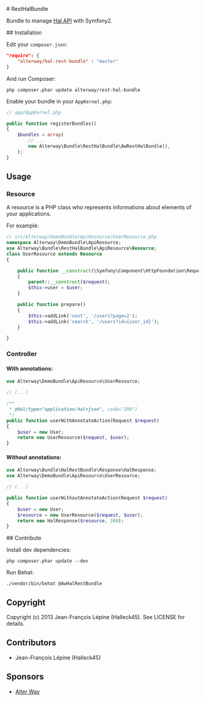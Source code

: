 # RestHalBundle

Bundle to manage [Hal API](http://stateless.co/hal_specification.html) with Symfony2.

## Installation

Edit your `composer.json`:

```json
"require": {
    "alterway/hal-rest-bundle" : "master"
}
```

And run Composer:

    php composer.phar update alterway/rest-hal-bundle

Enable your bundle in your `AppKernel.php`:

```php
// app/AppKernel.php

public function registerBundles()
{
    $bundles = array(
        // ...
        new Alterway\Bundle\RestHalBundle\AwRestHalBundle(),
    );
}
```

## Usage

### Resource

A resource is a PHP class who represents informations about elements of your applications.

For example:

```php
// src/Alterway/DemoBundle/ApiResource/UserResource.php
namespace Alterway\DemoBundle\ApiResource;
use Alterway\Bundle\RestHalBundle\ApiResource\Resource;
class UserResource extends Resource
{

    public function __construct(\Symfony\Component\HttpFoundation\Request $request, \Alterway\DemoBundle\Entity\User $user)
    {
        parent::__construct($request);
        $this->user = $user;
    }

    public function prepare()
    {
        $this->addLink('next', '/users?page=2');
        $this->addLink('search', '/users?id={user_id}');
    }

}
```

### Controller

#### With annotations:

```php
use Alterway\DemoBundle\ApiResource\UserResource;

// (...)

/**
 * @Hal(type="application/hal+json", code="200")
 */
public function userWithAnnotateAction(Request $request)
{
    $user = new User;
    return new UserResource($request, $user);
}
```

#### Without annotations:

```php
use Alterway\Bundle\HalRestBundle\Response\HalResponse;
use Alterway\DemoBundle\ApiResource\UserResource;

// (...)

public function userWithoutAnnotateAction(Request $request)
{
    $user = new User;
    $resource = new UserResource($request, $user);
    return new HalResponse($resource, 200);
}
```

## Contribute

Install dev dependencies:

    php composer.phar update --dev

Run Behat:

    ./vendor/bin/behat @AwHalRestBundle

## Copyright

Copyright (c) 2013 Jean-François Lépine (Halleck45). See LICENSE for details.

##  Contributors

+ Jean-François Lépine (Halleck45)

## Sponsors

+ [Alter Way](http://www.alterway.fr)
